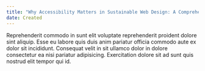 ```yaml
---
title: "Why Accessibility Matters in Sustainable Web Design: A Comprehensive Overview"
date: Created
---
```


Reprehenderit commodo in sunt elit voluptate reprehenderit proident dolore sint aliquip. Esse eu labore quis duis anim pariatur officia commodo aute ex dolor sit incididunt. Consequat velit in sit ullamco dolor in dolore consectetur ea nisi pariatur adipisicing. Exercitation dolore sit ad sunt quis nostrud elit tempor qui id.
